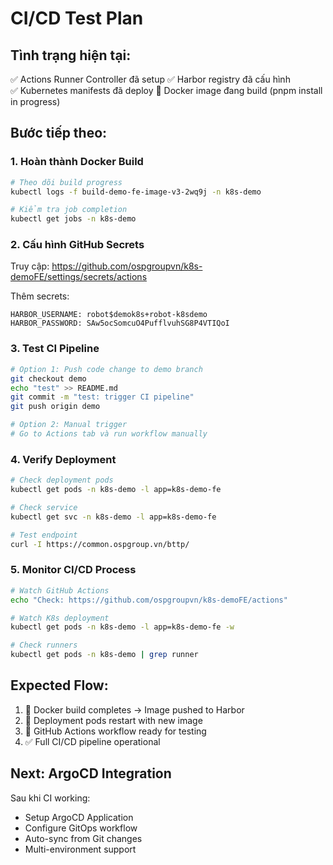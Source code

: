 # CI/CD Test Plan

## Tình trạng hiện tại:
✅ Actions Runner Controller đã setup
✅ Harbor registry đã cấu hình  
✅ Kubernetes manifests đã deploy
🔄 Docker image đang build (pnpm install in progress)

## Bước tiếp theo:

### 1. Hoàn thành Docker Build
```bash
# Theo dõi build progress
kubectl logs -f build-demo-fe-image-v3-2wq9j -n k8s-demo

# Kiểm tra job completion
kubectl get jobs -n k8s-demo
```

### 2. Cấu hình GitHub Secrets
Truy cập: https://github.com/ospgroupvn/k8s-demoFE/settings/secrets/actions

Thêm secrets:
```
HARBOR_USERNAME: robot$demok8s+robot-k8sdemo
HARBOR_PASSWORD: SAw5ocSomcuO4PufflvuhSG8P4VTIQoI
```

### 3. Test CI Pipeline
```bash
# Option 1: Push code change to demo branch
git checkout demo
echo "test" >> README.md
git commit -m "test: trigger CI pipeline"
git push origin demo

# Option 2: Manual trigger
# Go to Actions tab và run workflow manually
```

### 4. Verify Deployment
```bash
# Check deployment pods
kubectl get pods -n k8s-demo -l app=k8s-demo-fe

# Check service
kubectl get svc -n k8s-demo -l app=k8s-demo-fe

# Test endpoint
curl -I https://common.ospgroup.vn/bttp/
```

### 5. Monitor CI/CD Process
```bash
# Watch GitHub Actions
echo "Check: https://github.com/ospgroupvn/k8s-demoFE/actions"

# Watch K8s deployment
kubectl get pods -n k8s-demo -l app=k8s-demo-fe -w

# Check runners
kubectl get pods -n k8s-demo | grep runner
```

## Expected Flow:
1. 🔄 Docker build completes → Image pushed to Harbor
2. 🔄 Deployment pods restart with new image  
3. 🔄 GitHub Actions workflow ready for testing
4. ✅ Full CI/CD pipeline operational

## Next: ArgoCD Integration
Sau khi CI working:
- Setup ArgoCD Application
- Configure GitOps workflow  
- Auto-sync from Git changes
- Multi-environment support
